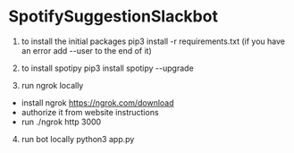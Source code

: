 # SpotifySuggestionSlackbot

1. to install the initial packages
pip3 install -r requirements.txt
(if you have an error add --user to the end of it)

2. to install spotipy
pip3 install spotipy --upgrade

3. run ngrok locally
  - install ngrok https://ngrok.com/download
  - authorize it from website instructions
  - run ./ngrok http 3000

4. run bot locally
python3 app.py
